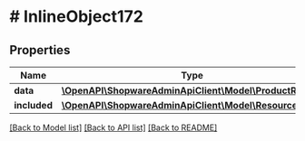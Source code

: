 # # InlineObject172

## Properties

Name | Type | Description | Notes
------------ | ------------- | ------------- | -------------
**data** | [**\OpenAPI\ShopwareAdminApiClient\Model\ProductReview**](ProductReview.md) |  | [optional]
**included** | [**\OpenAPI\ShopwareAdminApiClient\Model\Resource[]**](Resource.md) |  | [optional]

[[Back to Model list]](../../README.md#models) [[Back to API list]](../../README.md#endpoints) [[Back to README]](../../README.md)
